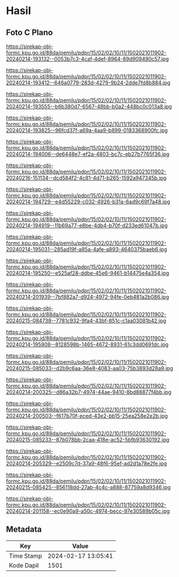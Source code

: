 # Hasil

## Foto C Plano

https://sirekap-obj-formc.kpu.go.id/88da/pemilu/pdpr/15/02/02/10/11/1502021011902-20240214-193132--0053b7c3-4caf-4def-8964-89d909490c57.jpg

https://sirekap-obj-formc.kpu.go.id/88da/pemilu/pdpr/15/02/02/10/11/1502021011902-20240214-193412--646a0779-283d-4279-9b24-2dde7fd8b884.jpg

https://sirekap-obj-formc.kpu.go.id/88da/pemilu/pdpr/15/02/02/10/11/1502021011902-20240214-193555--b6b380d7-6567-48bb-b0a2-448bc0c013a8.jpg

https://sirekap-obj-formc.kpu.go.id/88da/pemilu/pdpr/15/02/02/10/11/1502021011902-20240214-193825--96fcd37f-a69a-4aa9-b899-0183368900fc.jpg

https://sirekap-obj-formc.kpu.go.id/88da/pemilu/pdpr/15/02/02/10/11/1502021011902-20240214-194006--de6448e7-ef2a-4803-bc7c-eb27b7765f36.jpg

https://sirekap-obj-formc.kpu.go.id/88da/pemilu/pdpr/15/02/02/10/11/1502021011902-20240216-151134--dcd584f2-4c81-4d71-b265-1592a947345b.jpg

https://sirekap-obj-formc.kpu.go.id/88da/pemilu/pdpr/15/02/02/10/11/1502021011902-20240214-194729--e4d55229-c032-4926-b31a-6ad9c69f7a48.jpg

https://sirekap-obj-formc.kpu.go.id/88da/pemilu/pdpr/15/02/02/10/11/1502021011902-20240214-194919--11b69a77-e8be-4db4-b70f-d233ed61047b.jpg

https://sirekap-obj-formc.kpu.go.id/88da/pemilu/pdpr/15/02/02/10/11/1502021011902-20240214-195031--285ad19f-a85a-4afe-a893-4640375baeb6.jpg

https://sirekap-obj-formc.kpu.go.id/88da/pemilu/pdpr/15/02/02/10/11/1502021011902-20240214-195250--e525af28-ddbe-45e6-9461-b14475e4a354.jpg

https://sirekap-obj-formc.kpu.go.id/88da/pemilu/pdpr/15/02/02/10/11/1502021011902-20240214-201939--7bf882a7-d924-4972-94fe-0eb481a2b086.jpg

https://sirekap-obj-formc.kpu.go.id/88da/pemilu/pdpr/15/02/02/10/11/1502021011902-20240215-084738--7781c932-9fa4-43bf-851c-c1aa03081b42.jpg

https://sirekap-obj-formc.kpu.go.id/88da/pemilu/pdpr/15/02/02/10/11/1502021011902-20240214-195908--8128598b-1465-4672-8931-61c3dd0691dc.jpg

https://sirekap-obj-formc.kpu.go.id/88da/pemilu/pdpr/15/02/02/10/11/1502021011902-20240215-085033--d2b9c6aa-36e8-4083-aa03-75b3893d28a9.jpg

https://sirekap-obj-formc.kpu.go.id/88da/pemilu/pdpr/15/02/02/10/11/1502021011902-20240214-200325--d86a32b7-4974-44ae-9410-8bd88877f4bb.jpg

https://sirekap-obj-formc.kpu.go.id/88da/pemilu/pdpr/15/02/02/10/11/1502021011902-20240214-200503--f617b70f-eced-43e2-bb15-25ea258e2e2b.jpg

https://sirekap-obj-formc.kpu.go.id/88da/pemilu/pdpr/15/02/02/10/11/1502021011902-20240215-085233--87b078bb-2caa-418e-ac52-5bfb93630192.jpg

https://sirekap-obj-formc.kpu.go.id/88da/pemilu/pdpr/15/02/02/10/11/1502021011902-20240214-205329--e2509c7d-37a9-48f6-95ef-ad2d1a78e2fe.jpg

https://sirekap-obj-formc.kpu.go.id/88da/pemilu/pdpr/15/02/02/10/11/1502021011902-20240215-085425--856118dd-27ab-4c4c-a888-87759a8d9346.jpg

https://sirekap-obj-formc.kpu.go.id/88da/pemilu/pdpr/15/02/02/10/11/1502021011902-20240214-201158--ec0e90a9-a50c-4974-becc-97e30589b05c.jpg


## Metadata

| Key        | Value               |
| ---------- | ------------------- |
| Time Stamp | 2024-02-17 13:05:41 |
| Kode Dapil | 1501                |



